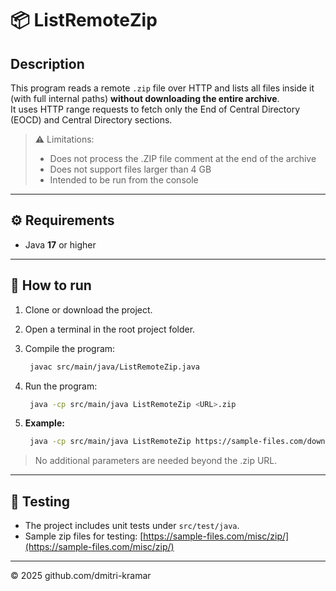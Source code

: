 # 📦 ListRemoteZip

## Description

This program reads a remote `.zip` file over HTTP and lists all files inside it (with full internal paths) **without downloading the entire archive**.  
It uses HTTP range requests to fetch only the End of Central Directory (EOCD) and Central Directory sections.

> ⚠️ Limitations:
> - Does not process the .ZIP file comment at the end of the archive
> - Does not support files larger than 4 GB
> - Intended to be run from the console

---

## ⚙️ Requirements

- Java **17** or higher

---

## 🚀 How to run

1. Clone or download the project.
2. Open a terminal in the root project folder.
3. Compile the program:
    
   ```sh
    javac src/main/java/ListRemoteZip.java
    ```
4. Run the program:
    
   ```sh
    java -cp src/main/java ListRemoteZip <URL>.zip
    ```
   
5. **Example:**
    
   ```sh
    java -cp src/main/java ListRemoteZip https://sample-files.com/downloads/compressed/zip/mixed-files.zip
    ```

> No additional parameters are needed beyond the .zip URL.

---

## 🧪 Testing

- The project includes unit tests under `src/test/java`.
- Sample zip files for testing: [https://sample-files.com/misc/zip/](https://sample-files.com/misc/zip/)

---

© 2025 github.com/dmitri-kramar

